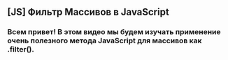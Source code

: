 ## [JS] Фильтр Массивов в JavaScript
### Всем привет! В этом видео мы будем изучать применение очень полезного метода JavaScript для массивов как .filter().
